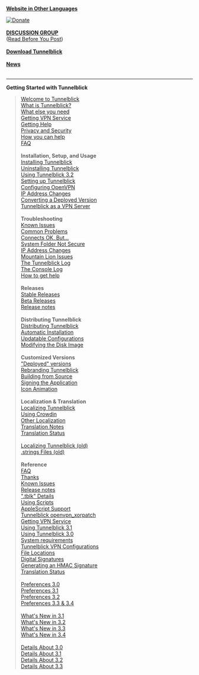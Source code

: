**[Website in Other Languages](http://translate.google.com/translate?hl=en&sl=en&tl=fr&u=https%3A%2F%2Fcode.google.com%2Fp%2Ftunnelblick%2F&sandbox=1)**

<a href='https:Donate'><img src='https://www.paypal.com/en_US/i/btn/btn_donate_LG.gif' alt='Donate' /></a><br><br>
<b><a href='https://groups.google.com/forum/#!forum/tunnelblick-discuss'>DISCUSSION GROUP</a></b><br>
(<a href='cBeforeYouPost.md'>Read Before You Post</a>)<br><br>
<b><a href='DownloadsEntry.md'>Download Tunnelblick</a></b><br><br>
<b><a href='News.md'>News</a></b><br><br>

<hr />
<b>Getting Started with Tunnelblick</b><br>
<blockquote><a href='cWelcome.md'>Welcome to Tunnelblick</a><br>
<a href='cWhatIs.md'>What is Tunnelblick?</a><br>
<a href='cWhatElse.md'>What else you need</a><br>
<a href='cGettingVPNService.md'>Getting VPN Service</a><br>
<a href='cHelp.md'>Getting Help</a><br>
<a href='cPrivacy.md'>Privacy and Security</a><br>
<a href='cHowHelp.md'>How you can help</a><br>
<a href='cFAQ.md'>FAQ</a><br><br>
<b>Installation, Setup, and Usage</b><br>
<a href='cInstall.md'>Installing Tunnelblick</a><br>
<a href='cInstall#Uninstalling_Tunnelblick.md'>Uninstalling Tunnelblick</a><br>
<a href='zUsing.md'>Using Tunnelblick 3.2</a><br>
<a href='cConfigT.md'>Setting up Tunnelblick</a><br>
<a href='cConfigO.md'>Configuring OpenVPN</a><br>
<a href='cIpInfo.md'>IP Address Changes</a><br>
<a href='cCvtDeployed.md'>Converting a Deployed Version</a><br>
<a href='cServer.md'>Tunnelblick as a VPN Server</a><br><br>
<b>Troubleshooting</b><br>
<a href='cKnown.md'>Known Issues</a><br>
<a href='cCommonProblems.md'>Common Problems</a><br>
<a href='cConnectedBut.md'>Connects OK, But...</a><br>
<a href='cSystemFolderNotSecure.md'>System Folder Not Secure</a><br>
<a href='cIpInfo.md'>IP Address Changes</a><br>
<a href='cMountainLionDnsIssue.md'>Mountain Lion Issues</a><br>
<a href='cOpenVPNLog.md'>The Tunnelblick Log</a><br>
<a href='cConsoleLog.md'>The Console Log</a><br>
<a href='cHelp.md'>How to get help</a><br><br>
<b>Releases</b><br>
<a href='cStable.md'>Stable Releases</a><br>
<a href='cBeta.md'>Beta Releases</a><br>
<a href='RlsNotes.md'>Release notes</a><br><br>
<b>Distributing Tunnelblick</b><br>
<a href='cDistribute.md'>Distributing Tunnelblick</a><br>
<a href='cPkgs#Automatic_Installation.md'>Automatic Installation</a><br>
<a href='cUpdatableConfigurations.md'>Updatable Configurations</a><br>
<a href='cDmg.md'>Modifying the Disk Image</a><br><br>
<b>Customized Versions</b><br>
<a href='cCusDeployed.md'>"Deployed" versions</a><br>
<a href='cRebranding.md'>Rebranding Tunnelblick</a><br>
<a href='cBuild.md'>Building from Source</a><br>
<a href='cSigningTunnelbliick.md'>Signing the Application</a><br>
<a href='cIconAnimation.md'>Icon Animation</a><br><br>
<b>Localization & Translation</b><br>
<a href='cLocalizeTranslate.md'>Localizing Tunnelblick</a><br>
<a href='cUsingCrowdin.md'>Using Crowdin</a><br>
<a href='cLocalizeConfigurations.md'>Other Localization</a><br>
<a href='cTranslationNotes.md'>Translation Notes</a><br>
<a href='cTranslationStatus.md'>Translation Status</a><br><br>
<a href='cLocalize.md'>Localizing Tunnelblick (old)</a><br>
<a href='cTranslateStrings.md'>.strings Files (old)</a><br><br>
<b>Reference</b><br>
<a href='cFAQ.md'>FAQ</a><br>
<a href='cThanks.md'>Thanks</a><br>
<a href='cKnown.md'>Known Issues</a><br>
<a href='RlsNotes.md'>Release notes</a><br>
<a href='cPkgs.md'>".tblk" Details</a><br>
<a href='cUsingScripts.md'>Using Scripts</a><br>
<a href='cAppleScriptSupport.md'>AppleScript Support</a><br>
<a href='cOpenvpn_xorpatch.md'>Tunnelblick openvpn_xorpatch</a><br>
<a href='cGettingVPNService.md'>Getting VPN Service</a><br>
<a href='wUsing.md'>Using Tunnelblick 3.1</a><br>
<a href='UsingTunnelblick.md'>Using Tunnelblick 3.0</a><br>
<a href='cSysReq.md'>System requirements</a><br>
<a href='cConfigT.md'>Tunnelblick VPN Configurations</a><br>
<a href='cFileLocations.md'>File Locations</a><br>
<a href='cDigitalSignatures.md'>Digital Signatures</a><br>
<a href='cHmacSignature.md'>Generating an HMAC Signature</a><br>
<a href='cTranslationStatus.md'>Translation Status</a><br><br>
<a href='Preferences.md'>Preferences 3.0</a><br>
<a href='wPrefs.md'>Preferences 3.1</a><br>
<a href='zPrefs.md'>Preferences 3.2</a><br>
<a href='z33Prefs.md'>Preferences 3.3 &amp; 3.4</a><br><br>
<a href='DocumentationForTunnelblick_3_1.md'>What's New in 3.1</a><br>
<a href='DocumentationForTunnelblick_3_2.md'>What's New in 3.2</a><br>
<a href='DocumentationForTunnelblick_3_3.md'>What's New in 3.3</a><br>
<a href='DocumentationForTunnelblick_3_4.md'>What's New in 3.4</a><br><br>
<a href='cThreeBTenToThreeOneChanges.md'>Details About 3.0</a><br>
<a href='cThreeZeroToThreeOneChanges.md'>Details About 3.1</a><br>
<a href='cThreeOneToThreeTwoChanges.md'>Details About 3.2</a><br>
<a href='cThreeTwoToThreeThreeChanges.md'>Details About 3.3</a>